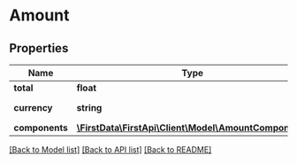 # Amount

## Properties
Name | Type | Description | Notes
------------ | ------------- | ------------- | -------------
**total** | **float** | Amount in total | 
**currency** | **string** | ISO 4217 currency code (http://en.wikipedia.org/wiki/ISO_4217). | 
**components** | [**\FirstData\FirstApi\Client\Model\AmountComponents**](AmountComponents.md) |  | [optional] 

[[Back to Model list]](../README.md#documentation-for-models) [[Back to API list]](../README.md#documentation-for-api-endpoints) [[Back to README]](../README.md)


